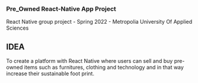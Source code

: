 ### Pre_Owned React-Native App Project
React Native group project - Spring 2022 - Metropolia University Of Applied Sciences

## IDEA
To create a platform with React Native where users can sell and buy pre-owned items such as furnitures, clothing and technology and in that way increase their sustainable foot print.
